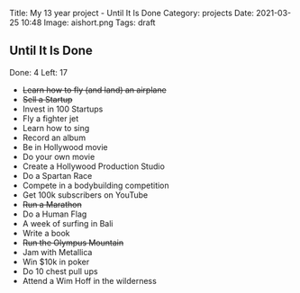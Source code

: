 Title: My 13 year project - Until It Is Done
Category: projects
Date: 2021-03-25 10:48
Image: aishort.png
Tags: draft

## Until It Is Done 

Done: 4
Left: 17

- <s>Learn how to fly (and land) an airplane</s>
- <s>Sell a Startup</s>
- Invest in 100 Startups
- Fly a fighter jet
- Learn how to sing
- Record an album
- Be in Hollywood movie
- Do your own movie
- Create a Hollywood Production Studio
- Do a Spartan Race
- Compete in a bodybuilding competition
- Get 100k subscribers on YouTube
- <s> Run a Marathon </s>
- Do a Human Flag
- A week of surfing in Bali
- Write a book 
- <s> Run the Olympus Mountain </s>
- Jam with Metallica
- Win $10k in poker
- Do 10 chest pull ups
- Attend a Wim Hoff in the wilderness

